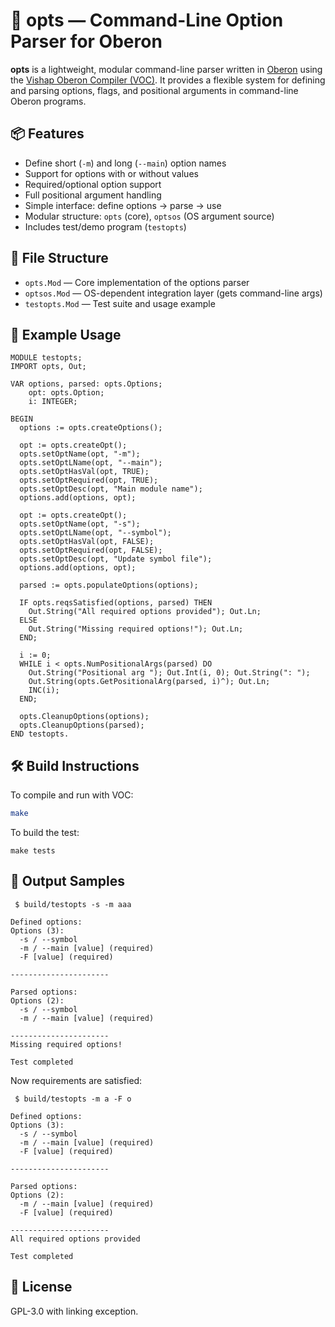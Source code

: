 # 🧰 opts — Command-Line Option Parser for Oberon

**opts** is a lightweight, modular command-line parser written in [Oberon](https://en.wikipedia.org/wiki/Oberon_(programming_language)) using the [Vishap Oberon Compiler (VOC)](https://github.com/vishapoberon/compiler). It provides a flexible system for defining and parsing options, flags, and positional arguments in command-line Oberon programs.

## 📦 Features

- Define short (`-m`) and long (`--main`) option names
- Support for options with or without values
- Required/optional option support
- Full positional argument handling
- Simple interface: define options → parse → use
- Modular structure: `opts` (core), `optsos` (OS argument source)
- Includes test/demo program (`testopts`)

## 📁 File Structure

- `opts.Mod` — Core implementation of the options parser
- `optsos.Mod` — OS-dependent integration layer (gets command-line args)
- `testopts.Mod` — Test suite and usage example

## 🚀 Example Usage

```oberon
MODULE testopts;
IMPORT opts, Out;

VAR options, parsed: opts.Options;
    opt: opts.Option;
    i: INTEGER;

BEGIN
  options := opts.createOptions();

  opt := opts.createOpt();
  opts.setOptName(opt, "-m");
  opts.setOptLName(opt, "--main");
  opts.setOptHasVal(opt, TRUE);
  opts.setOptRequired(opt, TRUE);
  opts.setOptDesc(opt, "Main module name");
  options.add(options, opt);

  opt := opts.createOpt();
  opts.setOptName(opt, "-s");
  opts.setOptLName(opt, "--symbol");
  opts.setOptHasVal(opt, FALSE);
  opts.setOptRequired(opt, FALSE);
  opts.setOptDesc(opt, "Update symbol file");
  options.add(options, opt);

  parsed := opts.populateOptions(options);

  IF opts.reqsSatisfied(options, parsed) THEN
    Out.String("All required options provided"); Out.Ln;
  ELSE
    Out.String("Missing required options!"); Out.Ln;
  END;

  i := 0;
  WHILE i < opts.NumPositionalArgs(parsed) DO
    Out.String("Positional arg "); Out.Int(i, 0); Out.String(": ");
    Out.String(opts.GetPositionalArg(parsed, i)^); Out.Ln;
    INC(i);
  END;

  opts.CleanupOptions(options);
  opts.CleanupOptions(parsed);
END testopts.
```

## 🛠 Build Instructions

To compile and run with VOC:

```sh
make
```

To build the test:

```
make tests
```

## 🧪 Output Samples

```
 $ build/testopts -s -m aaa

Defined options:
Options (3):
  -s / --symbol
  -m / --main [value] (required)
  -F [value] (required)

----------------------

Parsed options:
Options (2):
  -s / --symbol
  -m / --main [value] (required)

----------------------
Missing required options!

Test completed
```

Now requirements are satisfied:

```
 $ build/testopts -m a -F o

Defined options:
Options (3):
  -s / --symbol
  -m / --main [value] (required)
  -F [value] (required)

----------------------

Parsed options:
Options (2):
  -m / --main [value] (required)
  -F [value] (required)

----------------------
All required options provided

Test completed
```

## 📜 License

GPL-3.0 with linking exception.
